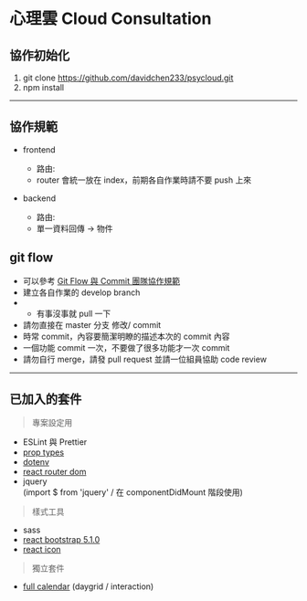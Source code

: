 # 心理雲 Cloud Consultation

## 協作初始化

1. git clone https://github.com/davidchen233/psycloud.git
2. npm install

---

## 協作規範

- frontend
  - 路由: 
  - router 會統一放在 index，前期各自作業時請不要 push 上來
  
- backend
  - 路由: 
  - 單一資料回傳 -> 物件
  

## git flow

- 可以參考 [Git Flow 與 Commit 團隊協作規範](https://syj0905.github.io/git/20201104/138987188/)
- 建立各自作業的 develop branch
- - 有事沒事就 pull 一下
- 請勿直接在 master 分支 修改/ commit
- 時常 commit，內容要簡潔明瞭的描述本次的 commit 內容
- 一個功能 commit 一次，不要做了很多功能才一次 commit
- 請勿自行 merge，請發 pull request 並請一位組員協助 code review

---

## 已加入的套件

> 專案設定用

- ESLint 與 Prettier
- [prop types](https://zh-hant.reactjs.org/docs/typechecking-with-proptypes.html)
- [dotenv](https://github.com/motdotla/dotenv#readme)
- [react router dom](https://reactrouter.com/web/guides/quick-start)
- jquery <br>
  (import $ from 'jquery' / 在 componentDidMount 階段使用)

> 樣式工具

- sass
- [react bootstrap 5.1.0](https://react-bootstrap.github.io/)
- [react icon](https://react-icons.github.io/react-icons/)

> 獨立套件

- [full calendar](https://fullcalendar.io/docs#toc) (daygrid / interaction)
